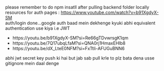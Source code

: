 please remember to do npm insatll after pulling backend folder locally<br>
resources for auth pages : https://www.youtube.com/watch?v=b91XgdyX-SM<br>
auth/login done...google auth baad mein dekhenge kyuki abhi equivalent authentication use kiya i.e JWT<br>
<ul>
  <li>https://youtu.be/b91XgdyX-SM?si=Re66gTDvwrsgK1qm</li>
  <li>https://youtu.be/7Q17ubqLfaM?si=QNA0rj1HmaxEHlb8</li>
  <li>https://youtu.be/dX_LteE0NFM?si=FxTtIi-AFUGuBNN6</li>
</ul>
abhi jwt secret key push ki hai but jab sab pull krle to plz bata dena usse gitignore mein daal denge


